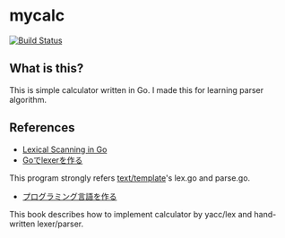 mycalc
======

[![Build Status](https://travis-ci.org/neguse/mycalc.png)](https://travis-ci.org/neguse/mycalc)

What is this?
--------------

This is simple calculator written in Go.
I made this for learning parser algorithm.

References
----------

- [Lexical Scanning in Go](http://rspace.googlecode.com/hg/slide/lex.html)
- [Goでlexerを作る](http://qiita.com/hnakamur/items/ae5f150b9fbb9069ded4)

This program strongly refers [text/template](http://golang.org/src/text/template/parse/)'s lex.go and parse.go.

- [プログラミング言語を作る](http://kmaebashi.com/programmer/devlang/book/index.html)

This book describes how to implement calculator by yacc/lex and hand-written lexer/parser.

